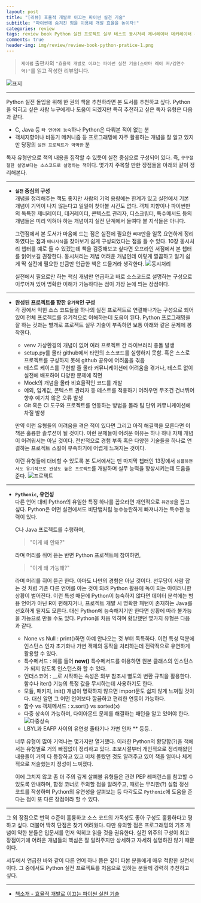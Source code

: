 ```yaml
---  
layout: post  
title: "[리뷰] 효율적 개발로 이끄는 파이썬 실천 기술"  
subtitle: "파이썬에 숨겨진 힘을 이용해 개발 효율을 높이자!"  
categories: review  
tags: review book Python 실전 프로젝트 실무 테스트 동시처리 제너레이터 데커레이터 콘텍스트관리자 디스크립터 특수메서드     
comments: true  
header-img: img/review/review-book-python-pratice-1.png
---  
```

  
> `제이펍` 출판사의 `"효율적 개발로 이끄는 파이썬 실천 기술(스야마 레이 저/김연수 역)"`를 읽고 작성한 리뷰입니다.  

![표지](https://telegeam.github.io/assets/img/review/review-book-python-pratice-1.png)  

---

Python 실전 돌입을 위해 한 권의 책을 추천하라면 본 도서를 추천하고 싶다. Python을 익히고 싶은 사람 누구에게나 도움이 되겠지만 특히 추천하고 싶은 독자 유형은 다음과 같다.

* C, Java 등 `타 언어에 능숙`하나 Python은 다뤄본 적이 없는 분
* 객체지향이나 비동기 메커니즘 등 프로그래밍에 자주 활용하는 개념을 잘 알고 있지만 당장의 `실전 프로젝트가 막막한` 분

독자 유형만으로 책의 내용을 짐작할 수 있듯이 실전 중심으로 구성되어 있다. 즉, `구구절절한 설명보다는 소스코드로 설명하는 책`이다. 몇가지 주목할 만한 장점들을 아래와 같이 정리해본다.

---

* __`실전` 중심의 구성__  
  개념을 정리해주는 책도 좋지만 사람의 기억 용량에는 한계가 있고 실전에서 기본 개념이 기억이 나지 않는다고 일일이 찾아볼 시간도 없다. 객체 지향이나 파이썬만의 독특한 제너레이터, 데커레이터, 콘텍스트 관리자, 디스크립터, 특수메서드 등의 개념들은 미리 익혀야 하는 개념이지 실전 단계에서 들여다 볼 지식들은 아니다. 

  그런점에서 본 도서가 마음에 드는 점은 실전에 필요한 `뼈대`만을 일목 요연하게 정리하였다는 점과 `메타지식`을 찾아보기 쉽게 구성되었다는 점을 들 수 있다. 10장 동시처리 챕터를 예로 들 수 있겠는데 책을 검증해보고 싶다면 오프라인 서점에서 본 챕터를 읽어보길 권장한다. 동시처리는 제법 어려운 개념인데 이렇게 깔끔하고 알기 쉽게 딱 실전에 필요한 만큼만 언급한 책은 드물거라 생각한다.
  ![동시처리](https://telegeam.github.io/assets/img/review/review-book-python-pratice-3.png)  
  
  실전에서 필요로만 하는 핵심 개념만 언급하고 바로 소스코드로 설명하는 구성으로 이루어져 있어 명확한 이해가 가능하다는 점이 가장 눈에 띄는 장점이다.

---

* __완성된 프로젝트를 향한 `유기적`인 구성__   
  각 장에서 익힌 소스 코드들을 하나의 실전 프로젝트로 연결해나가는 구성으로 되어 있어 전체 프로젝트를 유기적으로 이해하는데 도움이 된다. Python 프로그래밍을 잘 하는 것과는 별개로 프로젝트 실무 기술이 부족하면 보통 아래와 같은 문제에 봉착한다.

  * venv 가상환경의 개념이 없어 여러 프로젝트 간 라이브러리 충돌 발생
  * setup.py를 몰라 github에서 타인의 소스코드를 실행하지 못함. 혹은 스스로 프로젝트를 구성하지 못해 github 공유에 어려움을 겪음
  * 테스트 케이스를 구현할 줄 몰라 커뮤니케이션에 어려움을 겪거나, 테스트 없이 실전에 배포하여 다양한 문제에 직면
  * Mock의 개념을 몰라 비효율적인 코드를 개발
  * 예외, 임계값, 콘텍스트 관리자 등 테스트를 적용하기 어려우면 무조건 건너뛰어 향후 예기치 않은 오류 발생
  * Git 혹은 CI 도구와 프로젝트를 연동하는 방법을 몰라 팀 단위 커뮤니케이션에 차질 발생

  만약 이런 유형들의 어려움을 겪은 적이 있다면 그리고 아직 해결책을 모른다면 이 책은 훌륭한 솔루션이 될 것이다. 이런 문제들이 어려운 이유는 하나 하나 자체 개념이 어려워서는 아닐 것이다. 전반적으로 경험 부족 혹은 다양한 기술들을 하나로 연결하는 프로젝트 스킬이 부족하기에 어렵게 느껴지는 것이다. 
  
  이런 유형들에 대비할 수 있도록 본 도서에서는 맨 마지막 챕터인 13장에서 `심플하면서도 유기적으로 완성도 높은 프로젝트`를 개발하며 실무 능력을 향상시키는데 도움을 준다.
  ![프로젝트](https://telegeam.github.io/assets/img/review/review-book-python-pratice-4.png)  

---

* __`Pythonic`, 유연성__  
  다른 언어 대비 Python의 유일한 특징 하나를 꼽으라면 개인적으로 `유연성`을 꼽고 싶다. Python은 어떤 실전에서도 비단뱀처럼 능수능란하게 빠져나가는 특수한 능력이 있다. 
  
  C나 Java 프로젝트를 수행하며,

  > "이게 왜 안돼?"  

  라며 머리를 쥐어 뜯는 반면 Python 프로젝트에 참여하면,

  > "이게 왜 가능해?"  

  라며 머리를 쥐어 뜯곤 한다. 아마도 나만의 경험은 아닐 것이다. 선무당이 사람 잡는 것 처럼 기존 다른 언어를 아는 것이 되려 Python 활용에 독이 되는 아이러니한 상황이 벌어진다. 이런 특성 때문에 Python이 능숙하지 않다면 데이터 분석에는 범용 언어가 아닌 R이 편해지거나, 프로젝트 개발 시 명확한 패턴이 존재하는 Java를 선호하게 될지도 모른다. 대신 Python에 능숙해지기만 한다면 상황에 따라 불가능을 가능으로 만들 수도 있다. Python을 처음 익히며 황당했던 몇가지 유형은 다음과 같다.

  + None vs Null : print()하면 아예 안나오는 것 부터 독특하다. 이런 특성 덕분에 인스턴스 인자 초기화나 가변 객체의 동작을 처리하는데 전략적으로 유연하게 활용할 수 있다.
  + 특수메서드 : 예를 들어 __new()__ 특수메서드를 이용하면 원본 클래스의 인스턴스가 되지 않도록 인스턴스화 할 수 있다.
  + 언더스코어 : __로 시작하는 속성은 외부 참조시 별도의 변환 규칙을 활용한다. 함수나 iter() 기능의 특정 값을 무시하는데 사용하기도 한다. 
  + 모듈, 패키지, init() 개념이 명확하지 않으면 import문도 쉽지 않게 느껴질 것이다. 대신 알면 그 어떤 언어보다 깔끔하고 편리한 연동이 가능하다.
  + 함수 vs 객체메서드 : x.sort() vs sorted(x)
  + 다중 상속이 가능하며, 다이아몬드 문제를 해결하는 패턴을 알고 있어야 한다. 
    ![다중상속](https://telegeam.github.io/assets/img/review/review-book-python-pratice-2.png)  
  + LBYL과 EAFP 사이의 유연성 줄타기나 가변 인자 \*\* 등등..

  너무 유형이 많아 기억나는 몇가지만 열거했다. 이러한 Python의 황당함(?)을 책에서는 유형별로 거의 빠짐없이 정리하고 있다. 초보시절부터 개인적으로 정리해왔던 내용들이 거의 다 등장하고 있고 미처 몰랐던 것도 알려주고 있어 책을 얼마나 체계적으로 저술했는지 정성이 느껴졌다.
  
  이에 그치지 않고 좀 더 주의 깊게 살펴볼 유형들은 관련 PEP 레퍼런스를 참고할 수 있도록 안내하며, 함정 코너로 주의할 점을 알려주고, 때로는 무리한(?) 실험 정신 코드를 작성하며 Python의 유연성을 살펴보는 등 다각도로 `Pythonic`에 도움을 준다는 점이 또 다른 장점이라 할 수 있다.

---

그 외 장점으로 번역 수준이 훌륭하고 소스 코드의 가독성도 좋아 구성도 훌륭하다고 평하고 싶다. 더불어 딱히 단점은 찾기 어려웠다. 다만 유의할 점은 프로그래밍의 기초 개념이 약한 분들은 입문서를 먼저 익히고 읽을 것을 권유한다. 실전 위주의 구성이 최고 장점이기에 어려운 개념들의 핵심은 잘 알려주지만 상세하고 자세히 설명하진 않기 때문이다.

서두에서 언급한 바와 같이 다른 언어 하나 쯤은 깊이 파본 분들에게 매우 적합한 실전서이다. 그 중에서도 Python 실전 프로젝트를 처음으로 임하는 분들께 강력히 추천하고 싶다. 

---

* [책소개 - 효율적 개발로 이끄는 파이썬 실천 기술](http://www.yes24.com/Product/Goods/99123748)
